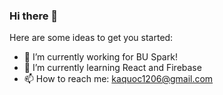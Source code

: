 ### Hi there 👋

<!--
**kaquoc/kaquoc** is a ✨ _special_ ✨ repository because its `README.md` (this file) appears on your GitHub profile.
-->
Here are some ideas to get you started:

- 🔭 I’m currently working for BU Spark!
- 🌱 I’m currently learning React and Firebase
- 📫 How to reach me: kaquoc1206@gmail.com


